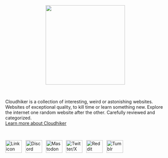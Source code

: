 <div align="center">
  <img height="250" src="https://cloudhiker.net/assets/cloudhiker-social.jpg"  />
</div>

<p>&nbsp;</p>

<p align="left">Cloudhiker is a collection of interesting, weird or astonishing websites. Websites of exceptional quality, to kill time or learn something new. Explore the internet one random website after the other. Carefully reviewed and categorized.<br><a href="https://cloudhiker.net/about">Learn more about Cloudhiker</a></p>

<p>&nbsp;</p>

<div align="left">
  <a href="https://cloudhiker.net" target="_blank"><img src="https://raw.githubusercontent.com/FortAwesome/Font-Awesome/6.x/svgs/solid/link.svg" width="52" height="40" alt="Link icon"  /></a>
  &nbsp;
  <a href="https://discord.gg/HQaKTSuQ8B" target="_blank"><img src="https://raw.githubusercontent.com/FortAwesome/Font-Awesome/6.x/svgs/brands/discord.svg" width="52" height="40" alt="Discord logo"  /></a>
  &nbsp;
  <a href="https://mastodon.social/@cloudhiker" target="_blank"><img src="https://raw.githubusercontent.com/FortAwesome/Font-Awesome/6.x/svgs/brands/mastodon.svg" width="52" height="40" alt="Mastodon logo"  /></a>
  &nbsp;
  <a href="https://twitter.com/CloudhikerApp" target="_blank"><img src="https://raw.githubusercontent.com/FortAwesome/Font-Awesome/6.x/svgs/brands/twitter.svg" width="52" height="40" alt="Twitter/X logo"  /></a>
  &nbsp;
  <a href="https://www.reddit.com/r/Cloudhiker/" target="_blank"><img src="https://raw.githubusercontent.com/FortAwesome/Font-Awesome/6.x/svgs/brands/reddit.svg" width="52" height="40" alt="Reddit logo"  /></a>
  &nbsp;
  <a href="https://www.tumblr.com/cloudhiker-net" target="_blank"><img src="https://raw.githubusercontent.com/FortAwesome/Font-Awesome/6.x/svgs/brands/tumblr.svg" width="52" height="40" alt="Tumblr logo"  /></a>
</div>

